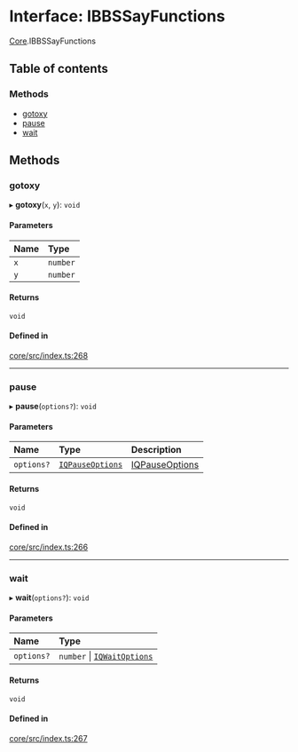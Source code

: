 # Interface: IBBSSayFunctions

[Core](../modules/Core.md).IBBSSayFunctions

## Table of contents

### Methods

- [gotoxy](Core.IBBSSayFunctions.md#gotoxy)
- [pause](Core.IBBSSayFunctions.md#pause)
- [wait](Core.IBBSSayFunctions.md#wait)

## Methods

### gotoxy

▸ **gotoxy**(`x`, `y`): `void`

#### Parameters

| Name | Type |
| :------ | :------ |
| `x` | `number` |
| `y` | `number` |

#### Returns

`void`

#### Defined in

[core/src/index.ts:268](https://github.com/iniquitybbs/iniquity/blob/d1c5f72/packages/core/src/index.ts#L268)

___

### pause

▸ **pause**(`options?`): `void`

#### Parameters

| Name | Type | Description |
| :------ | :------ | :------ |
| `options?` | [`IQPauseOptions`](Core.IQPauseOptions.md) | [IQPauseOptions](Core.IQPauseOptions.md) |

#### Returns

`void`

#### Defined in

[core/src/index.ts:266](https://github.com/iniquitybbs/iniquity/blob/d1c5f72/packages/core/src/index.ts#L266)

___

### wait

▸ **wait**(`options?`): `void`

#### Parameters

| Name | Type |
| :------ | :------ |
| `options?` | `number` \| [`IQWaitOptions`](Core.IQWaitOptions.md) |

#### Returns

`void`

#### Defined in

[core/src/index.ts:267](https://github.com/iniquitybbs/iniquity/blob/d1c5f72/packages/core/src/index.ts#L267)
